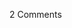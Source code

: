<span class="commentheader">2 Comments</span>

<!-- <div class="commentdivider">
<span class="commentauthorbox">Posted by u.m.</span>
<span class="commentdatebox">Friday, March  5, 2004</span>
<span class="commenttimebox">10:47 PM</span>
</div>
<div class="commentbody">sorry you wasted your time - stick to disney.

seems ironic that nobody is bothered by the gratuitous viloence of a terminator flick but add Jesus and voila - scandal! why is everyone so afraid of the Bible and the good it ultimately represents - take faith, Christianity and any other symblance of secular religion out of the mix and the end message is still “do unto others”. relax.</div>

<div class="commentdivider">
<span class="commentauthorbox">Posted by Pascal</span>
<span class="commentdatebox">Friday, March  5, 2004</span>
<span class="commenttimebox">10:55 PM</span>
</div>
<div class="commentbody">I didn’t mean to imply that the movie was a waste of time. A Disney version might well be, though. And I wasn’t bothered by the gratuitous violence. It was the best part!</div> -->
